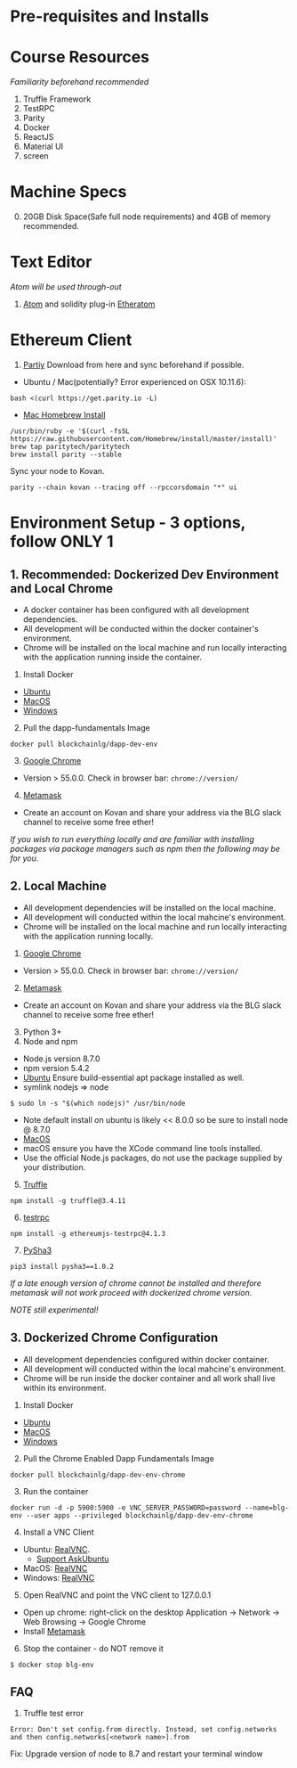 # Pre-requisites and Installs

# Course Resources
*Familiarity beforehand recommended*
1. Truffle Framework
2. TestRPC
3. Parity
4. Docker
5. ReactJS
6. Material UI
7. screen

# Machine Specs
0. 20GB Disk Space(Safe full node requirements) and 4GB of memory recommended.

# Text Editor
*Atom will be used through-out*
1. [Atom](https://flight-manual.atom.io/getting-started/sections/installing-atom/) and solidity plug-in [Etheratom](https://atom.io/packages/etheratom)

# Ethereum Client
1. [Partiy](https://parity.io/)
Download from here and sync beforehand if possible.
- Ubuntu / Mac(potentially? Error experienced on OSX 10.11.6):
```
bash <(curl https://get.parity.io -L)
```
- [Mac Homebrew Install](https://github.com/paritytech/homebrew-paritytech/blob/master/README.md)
```
/usr/bin/ruby -e '$(curl -fsSL https://raw.githubusercontent.com/Homebrew/install/master/install)'
brew tap paritytech/paritytech
brew install parity --stable
```
Sync your node to Kovan.
```
parity --chain kovan --tracing off --rpccorsdomain "*" ui
```

# Environment Setup - 3 options, follow ONLY 1
## 1. Recommended: Dockerized Dev Environment and Local Chrome
- A docker container has been configured with all development dependencies.
- All development will be conducted within the docker container's environment.
- Chrome will be installed on the local machine and run locally interacting with the application running inside the container.

1. Install Docker
- [Ubuntu](https://www.digitalocean.com/community/tutorials/how-to-install-and-use-docker-on-ubuntu-16-04)
- [MacOS](https://www.docker.com/docker-mac)
- [Windows](https://www.docker.com/docker-windows)
2. Pull the dapp-fundamentals Image
```
docker pull blockchainlg/dapp-dev-env
```
3. [Google Chrome](https://support.google.com/chrome/answer/95346?co=GENIE.Platform%3DDesktop&hl=en-GB)
- Version > 55.0.0.  Check in browser bar: `chrome://version/`
4. [Metamask](https://chrome.google.com/webstore/detail/metamask/nkbihfbeogaeaoehlefnkodbefgpgknn?hl=en)
- Create an account on Kovan and share your address via the BLG slack channel to receive some free ether!

*If you wish to run everything locally and are familiar with installing packages via package managers such as npm then the following may be for you.*

## 2. Local Machine
- All development dependencies will be installed on the local machine.
- All development will conducted within the local mahcine's environment.
- Chrome will be installed on the local machine and run locally interacting with the application running locally.

1. [Google Chrome](https://support.google.com/chrome/answer/95346?co=GENIE.Platform%3DDesktop&hl=en-GB)
- Version > 55.0.0.  Check in browser bar: `chrome://version/`
2. [Metamask](https://chrome.google.com/webstore/detail/metamask/nkbihfbeogaeaoehlefnkodbefgpgknn?hl=en)
- Create an account on Kovan and share your address via the BLG slack channel to receive some free ether!
3. Python 3+
4. Node and npm
- Node.js version 8.7.0
- npm version 5.4.2
- [Ubuntu](https://www.digitalocean.com/community/tutorials/how-to-install-node-js-on-ubuntu-16-04)
Ensure build-essential apt package installed as well.
- symlink nodejs => node
```
$ sudo ln -s "$(which nodejs)" /usr/bin/node
```
  - Note default install on ubuntu is likely << 8.0.0 so be sure to install node @ 8.7.0
- [MacOS](http://yoember.com/nodejs/the-best-way-to-install-node-js/)
- macOS ensure you have the XCode command line tools installed.
- Use the official Node.js packages, do not use the package supplied by your distribution.
5. [Truffle](http://truffleframework.com/)
```
npm install -g truffle@3.4.11
```
6. [testrpc](https://github.com/ethereumjs/testrpc)
```
npm install -g ethereumjs-testrpc@4.1.3
```
7. [PySha3](https://pypi.python.org/pypi/pysha3)
```
pip3 install pysha3==1.0.2
```

*If a late enough version of chrome cannot be installed and therefore metamask will not work proceed with dockerized chrome version.*

*NOTE still experimental!*

## 3. Dockerized Chrome Configuration
- All development dependencies configured within docker container.
- All development will conducted within the local mahcine's environment.
- Chrome will be run inside the docker container and all work shall live within its environment.

1. Install Docker
- [Ubuntu](https://www.digitalocean.com/community/tutorials/how-to-install-and-use-docker-on-ubuntu-16-04)
- [MacOS](https://www.docker.com/docker-mac)
- [Windows](https://www.docker.com/docker-windows)
2. Pull the Chrome Enabled Dapp Fundamentals Image
```
docker pull blockchainlg/dapp-dev-env-chrome
```
3. Run the container
```
docker run -d -p 5900:5900 -e VNC_SERVER_PASSWORD=password --name=blg-env --user apps --privileged blockchainlg/dapp-dev-env-chrome
```
4. Install a VNC Client
- Ubuntu: [RealVNC](https://www.realvnc.com/en/connect/download/viewer/linux/).
  - [Support AskUbuntu](https://askubuntu.com/questions/899072/vnc-viewer-not-installing-in-ubuntu)
- MacOS: [RealVNC](https://www.realvnc.com/en/connect/download/viewer/macos/)
- Windows: [RealVNC](https://www.realvnc.com/en/connect/download/viewer/windows/)

5. Open RealVNC and point the VNC client to 127.0.0.1
- Open up chrome: right-click on the desktop Application -> Network -> Web Browsing -> Google Chrome
- Install [Metamask](https://chrome.google.com/webstore/detail/metamask/nkbihfbeogaeaoehlefnkodbefgpgknn?hl=en)

6. Stop the container - do NOT remove it
```
$ docker stop blg-env
```

## FAQ
1. Truffle test error
```
Error: Don't set config.from directly. Instead, set config.networks and then config.networks[<network name>].from
```
Fix: Upgrade version of node to 8.7 and restart your terminal window
